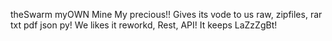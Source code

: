 theSwarm myOWN Mine My precious!! Gives its vode to us raw, zipfiles, rar txt pdf json py! We likes it reworkd, Rest, API! It keeps LaZzZgBt!
